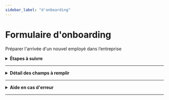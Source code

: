 ```yaml
---
sidebar_label: "d'onboarding"
---
```


# Formulaire d'onboarding
Préparer l'arrivée d'un nouvel employé dans l’entreprise

<details>
<summary><strong>Étapes à suivre</strong></summary>

1. **Accédez au formulaire :**  
   -> [Cliquer ici pour accéder au formulaire d'onboarding](https://groupeautoouellet.sharepoint.com/sites/testingEP2/_layouts/15/listforms.aspx?cid=ZWYwZGNiM2EtZjkyZS00ZDQwLWI1OGQtMGQ5MmE0ODFlMzRi&nav=NzZhNGFmZjItYjU5YS00MDcxLWI3MDMtYzk3MGIyMmVkOTBj)

2. **Remplissez tous les champs requis** (voir la section ci-dessous pour les détails).

3. **Vérifiez qu’aucun message d’erreur n’apparaît dans votre boîte de courriel après la soumission.**

</details>

---

<details>
<summary><strong>Détail des champs à remplir</strong></summary>

| **Champ**                  | **Description**                                                | **Exemple**                                                                                                                                 |
| -------------------------- | -------------------------------------------------------------- | ------------------------------------------------------------------------------------------------------------------------------------------- |
| **Nom complet**            | Nom complet de l'employé rejoignant l’organisation             | `Jean Tremblay`                                                                                                                             |
| **Département**             | Département d'affectation de l'employé                                 | `Ventes`                   |
| **Manager**                | Nom complet du gestionnaire de l'employé                              | `Marie Dupont`                                                                                                                              |
| **Garage**                 | Nom du garage engageant l'employé                              | `Laval Volkswagen`                                                                                                                          |
| **Copier le compte de**    | Le courriel d'un employé à un poste identique ou similaire     | `joey.leboeuf@lavalvw.com`                                                                                                                  |
| **Partenaire TI**          | Nom du partenaire TI utilisé par le garage                     | `6Temti`                                                                                                                                    |
| **Date de début**          | Date à laquelle l'employé commencera à travailler              | `21 janvier 2035`                                                                                                                           |
| **Matériel à installer**    | Matériel en stock et à préparer pour l'employé                 | `21 janvier 2035`                                                                                                                           |
| **Matériel à acheter**     | Matériel à acheter et à préparer pour l'employé                | `21 janvier 2035`                                                                                                                           |
| **Logiciels à configurer** | Logiciels que l'employé aura besoin pour accomplir son travail | `21 janvier 2035`                                                                                                                           |
| **Besoin d'une extension téléphonique ?** | Cocher 'Oui' si une extension téléphonique est nécessaire, laisser décoché sinon | `Oui` |
| **Note**                   | Autres choses à mentionner ?                                   | `Le logiciel Certi a été ajouté en cours de route, même s’il ne figurait pas dans le formulaire d’onboarding initial. Merci de le retirer.` |

</details>

---

<details>
<summary><strong>Aide en cas d'erreur</strong></summary>

<div style={{ border: '2px solid red', padding: '1em', borderRadius: '5px' }}>
  <span style={{ color: 'red' }}>
    <strong> Si vous recevez un message d’erreur dans votre boîte de courriel après avoir soumis le formulaire :</strong>
  </span>

  <ol>
    <li><strong>Retournez au formulaire</strong></li>
    <li><strong>Vérifiez et corrigez toutes erreurs d’inattention</strong></li>
    <li><strong>Soumettez de nouveau</strong></li>
  </ol>

  <p>
    <strong>Si l’erreur persiste</strong>, veuillez contacter le <strong>directeur TI</strong> pour assistance.
  </p>
 </div>

</details>

---

